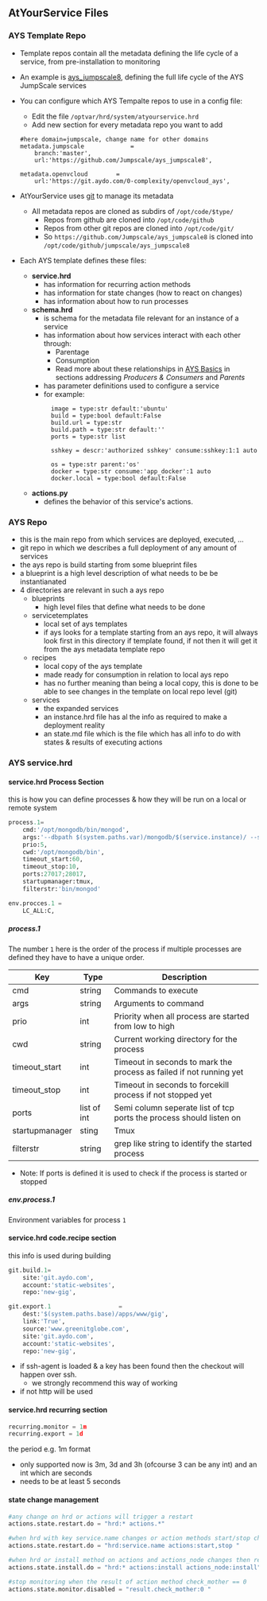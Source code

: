 ## AtYourService Files

### AYS Template Repo

- Template repos contain all the metadata defining the life cycle of a service, from pre-installation to monitoring
- An example is [ays_jumpscale8](https://github.com/Jumpscale/ays_jumpscale8), defining the full life cycle of the AYS JumpScale services
- You can configure which AYS Tempalte repos to use in a config file:
    - Edit the file ```/optvar/hrd/system/atyourservice.hrd```
    - Add new section for every metadata repo you want to add
    
    ```shell
    #here domain=jumpscale, change name for other domains
    metadata.jumpscale             =
        branch:'master',
        url:'https://github.com/Jumpscale/ays_jumpscale8',

    metadata.openvcloud        =
        url:'https://git.aydo.com/0-complexity/openvcloud_ays',
    ```

- AtYourService uses [git](http://git-scm.com) to manage its metadata
    - All metadata repos are cloned as subdirs of ```/opt/code/$type/```
        - Repos from github are cloned into ```/opt/code/github```
        - Repos from other git repos are cloned into ```/opt/code/git/```
        - So ```https://github.com/Jumpscale/ays_jumpscale8``` is cloned into ```/opt/code/github/jumpscale/ays_jumpscale8```
- Each AYS template defines these files:
    * **service.hrd** 
      * has information for recurring action methods
      * has information for state changes (how to react on changes)
      * has information about how to run processes
    * **schema.hrd** 
      * is schema for the metadata file relevant for an instance of a service
      * has information about how services interact with each other through:
          - Parentage
          - Consumption
          - Read more about these relationships in [AYS Basics](2_AYS_basics.html) in sections addressing *Producers & Consumers* and *Parents*
      * has parameter definitions used to configure a service
      * for example:
          ```
            image = type:str default:'ubuntu'
            build = type:bool default:False
            build.url = type:str
            build.path = type:str default:''
            ports = type:str list

            sshkey = descr:'authorized sshkey' consume:sshkey:1:1 auto

            os = type:str parent:'os'
            docker = type:str consume:'app_docker':1 auto
            docker.local = type:bool default:False
          ```
    * **actions.py** 
      * defines the behavior of this service's actions.

### AYS Repo

- this is the main repo from which services are deployed, executed, ...
- git repo in which we describes a full deployment of any amount of services
- the ays repo is build starting from some blueprint files
- a blueprint is a high level description of what needs to be be instantianated
- 4 directories are relevant in such a ays repo
    - blueprints
        - high level files that define what needs to be done
    - servicetemplates
        - local set of ays templates
        - if ays looks for a template starting from an ays repo, it will always look first in this directory if template found, if not then it will get it from the ays metadata template repo
    - recipes
        - local copy of the ays template
        - made ready for consumption in relation to local ays repo  
        - has no further meaning than being a local copy, this is done to be able to see changes in the template on local repo level (git)
    - services
        - the expanded services
        - an instance.hrd file has al the info as required to make a deployment reality 
        - an state.md file which is the file which has all info to do with states & results of executing actions

### AYS service.hrd

#### service.hrd Process Section

this is how you can define processes & how they will be run on a local or remote system

```python
process.1=
    cmd:'/opt/mongodb/bin/mongod',
    args:'--dbpath $(system.paths.var)/mongodb/$(service.instance)/ --smallfiles --rest --httpinterface',
    prio:5,
    cwd:'/opt/mongodb/bin',
    timeout_start:60,
    timeout_stop:10,
    ports:27017;28017,
    startupmanager:tmux,
    filterstr:'bin/mongod'

env.procces.1 =
    LC_ALL:C,
```

##### process.1

The number `1` here is the order of the process if multiple processes are defined they have to have a unique order.

| Key | Type | Description |
|-----|------|-------------|
|cmd  | string| Commands to execute |
|args | string | Arguments to command |
|prio | int | Priority when all process are started from low to high |
|cwd  | string | Current working directory for the process |
|timeout_start| int | Timeout in seconds to mark the process as failed if not running yet |
|timeout_stop| int | Timeout in seconds to forcekill process if not stopped yet |
|ports| list of int| Semi column seperate list of tcp ports the process should listen on |
|startupmanager| sting | Tmux|
|filterstr| string| grep like string to identify the started process |

* Note: If ports is defined it is used to check if the process is started or stopped

##### env.process.1

Environment variables for process `1`


#### service.hrd code.recipe section


this info is used during building


```python
git.build.1=
    site:'git.aydo.com',
    account:'static-websites',
    repo:'new-gig',

git.export.1                   =
    dest:'$(system.paths.base)/apps/www/gig',
    link:'True',
    source:'www.greenitglobe.com',
    site:'git.aydo.com',
    account:'static-websites',
    repo:'new-gig',
```

- if ssh-agent is loaded & a key has been found then the checkout will happen over ssh.
    - we strongly recommend this way of working
- if not http will be used

#### service.hrd recurring section

```python
recurring.monitor = 1m
recurring.export = 1d
```

the period e.g. 1m format

- only supported now is 3m, 3d and 3h (ofcourse 3 can be any int) and an int which are seconds
- needs to be at least 5 seconds


#### state change management

```python
#any change on hrd or actions will trigger a restart
actions.state.restart.do = "hrd:* actions.*"

#when hrd with key service.name changes or action methods start/stop change then restart
actions.state.restart.do = "hrd:service.name actions:start,stop "

#when hrd or install method on actions and actions_node changes then redo the install
actions.state.install.do = "hrd:* actions:install actions_node:install"

#stop monitoring when the result of action method check_mother == 0
actions.state.monitor.disabled = "result.check_mother:0 "

```